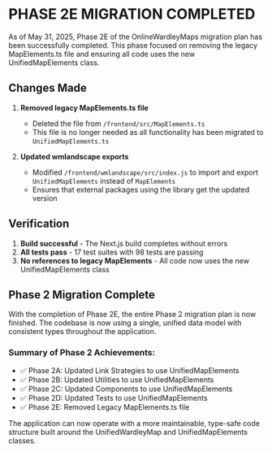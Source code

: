 # PHASE 2E MIGRATION COMPLETED

As of May 31, 2025, Phase 2E of the OnlineWardleyMaps migration plan has been successfully completed. This phase focused on removing the legacy MapElements.ts file and ensuring all code uses the new UnifiedMapElements class.

## Changes Made

1. **Removed legacy MapElements.ts file**

   - Deleted the file from `/frontend/src/MapElements.ts`
   - This file is no longer needed as all functionality has been migrated to `UnifiedMapElements.ts`

2. **Updated wmlandscape exports**
   - Modified `/frontend/wmlandscape/src/index.js` to import and export `UnifiedMapElements` instead of `MapElements`
   - Ensures that external packages using the library get the updated version

## Verification

1. **Build successful** - The Next.js build completes without errors
2. **All tests pass** - 17 test suites with 98 tests are passing
3. **No references to legacy MapElements** - All code now uses the new UnifiedMapElements class

## Phase 2 Migration Complete

With the completion of Phase 2E, the entire Phase 2 migration plan is now finished. The codebase is now using a single, unified data model with consistent types throughout the application.

### Summary of Phase 2 Achievements:

- ✅ Phase 2A: Updated Link Strategies to use UnifiedMapElements
- ✅ Phase 2B: Updated Utilities to use UnifiedMapElements
- ✅ Phase 2C: Updated Components to use UnifiedMapElements
- ✅ Phase 2D: Updated Tests to use UnifiedMapElements
- ✅ Phase 2E: Removed Legacy MapElements.ts file

The application can now operate with a more maintainable, type-safe code structure built around the UnifiedWardleyMap and UnifiedMapElements classes.
